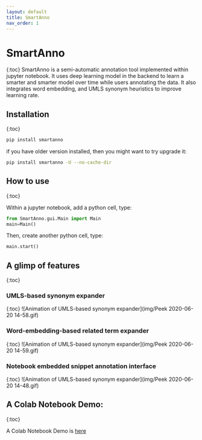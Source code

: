 ```yaml
---
layout: default
title: SmartAnno
nav_order: 1
---
```

# SmartAnno
{:toc}
SmartAnno is a semi-automatic annotation tool implemented within jupyter notebook. 
It uses deep learning model in the backend to learn a smarter and smarter model over time while users annotating the data. 
It also integrates word embedding, and UMLS synonym heuristics to improve learning rate.



## Installation
{:toc}

```bash
pip install smartanno
```

if you have older version installed, then you might want to try upgrade it:

```bash
pip install smartanno -U --no-cache-dir
```

## How to use
{:toc}

Within a jupyter notebook, add a python cell, type: 
```python
from SmartAnno.gui.Main import Main
main=Main()
```
Then, create another python cell, type:
```python
main.start()
```

## A glimp of features
{:toc}

### UMLS-based synonym expander
{:toc}
![Animation of UMLS-based synonym expander](img/Peek 2020-06-20 14-58.gif)

### Word-embedding-based related term expander
{:toc}
![Animation of UMLS-based synonym expander](img/Peek 2020-06-20 14-59.gif)

### Notebook embedded snippet annotation interface
{:toc}
![Animation of UMLS-based synonym expander](img/Peek 2020-06-20 14-48.gif)


## A Colab Notebook Demo: 
{:toc}

A Colab Notebook Demo is [here](https://colab.research.google.com/drive/1hKauV26CTreyzwsa-2eipLmSJxQo2SmB?usp=sharing)

